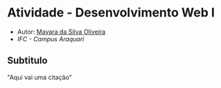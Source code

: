 # Atividade - Desenvolvimento Web I

- Autor: [Mayara da Silva Oliveira](https://github.com/Idmfabio)
- *IFC - Campus Araquari*

## Subtitulo
"Aqui vai uma citação"